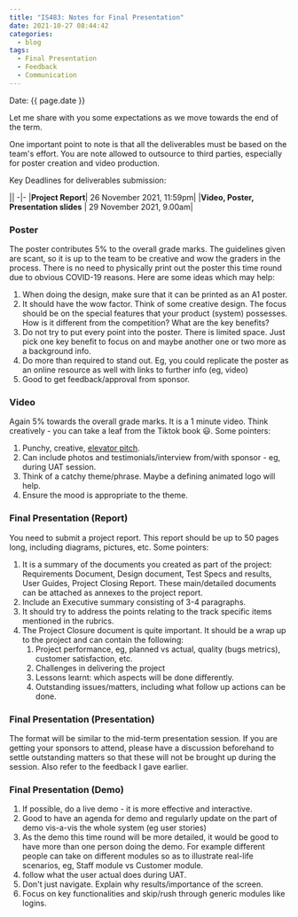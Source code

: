 ```yaml
---
title: "IS483: Notes for Final Presentation"
date: 2021-10-27 08:44:42
categories:
  - blog
tags:
  - Final Presentation
  - Feedback
  - Communication
---
```


Date: {{ page.date }}

Let me share with you some expectations as we move towards the end of the term.

One important point to note is that all the deliverables must be based on the team's effort. You are note allowed to outsource to third parties, especially for poster creation and video production.

Key Deadlines for deliverables submission:

||
-|-
|**Project Report**|							26 November 2021, 11:59pm|
|**Video, Poster, Presentation slides**     |		29 November 2021, 9.00am|


### Poster

The poster contributes 5% to the overall grade marks. The guidelines given are scant, so it is up to the team to be creative and wow the graders in the process. There is no need to physically print out the poster this time round due to obvious COVID-19 reasons. Here are some ideas which may help:

1. When doing the design, make sure that it can be printed as an A1 poster.
2. It should have the wow factor. Think of some creative design. The focus should be on the special features that your product (system) possesses. How is it different from the competition? What are the key benefits?
3. Do not try to put every point into the poster. There is limited space. Just pick one key benefit to focus on and maybe another one or two more as a background info.
4. Do more than required to stand out. Eg, you could replicate the poster as an online resource as well with links to further info (eg, video)
5. Good to get feedback/approval from sponsor.
 

### Video

Again 5% towards the overall grade marks. It is a 1 minute video. Think creatively - you can take a leaf from the Tiktok book 😃. Some pointers:

1. Punchy, creative, [elevator pitch](https://www.mindtools.com/pages/article/elevator-pitch.htm).
2. Can include photos and testimonials/interview from/with sponsor - eg, during UAT session.
4. Think of a catchy theme/phrase. Maybe a defining animated logo will help.
5. Ensure the mood is appropriate to the theme.


### Final Presentation (Report)
You need to submit a project report. This report should be up to  50 pages long, including diagrams, pictures, etc. Some pointers:

1. It is a summary of the documents you created as part of the project: Requirements Document, Design document, Test Specs and results, User Guides, Project Closing Report. These main/detailed documents can be attached as annexes to the project report.
2. Include an Executive summary consisting of 3-4 paragraphs.
3. It should try to address the points relating to the track specific items mentioned in the rubrics.
4. The Project Closure document is quite important. It should be a wrap up to the project and can contain the following:
	1. Project performance, eg, planned vs actual, quality (bugs metrics), customer satisfaction, etc.
	2. Challenges in delivering the project
	3. Lessons learnt: which aspects will be done differently.
	4. Outstanding issues/matters, including what follow up actions can be done.


### Final Presentation (Presentation)
The format will be similar to the mid-term presentation session. If you are getting your sponsors to attend, please have a discussion beforehand to settle outstanding matters so that these will not be brought up during the session. Also refer to the feedback I gave earlier.


### Final Presentation (Demo)
1. If possible, do a live demo - it is more effective and interactive.
2. Good to have an agenda for demo and regularly update on the part of demo vis-a-vis the whole system (eg user stories)
3. As the demo this time round will be more detailed, it would be good to have more than one person doing the demo. For example different people can take on different modules so as to illustrate real-life scenarios, eg, Staff module vs Customer module.
4. follow what the user actual does during UAT. 
5. Don't just navigate. Explain why results/importance of the screen.
6. Focus on key functionalities and skip/rush through generic modules like logins.

